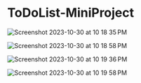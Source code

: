 # ToDoList-MiniProject

![Screenshot 2023-10-30 at 10 18 35 PM](https://github.com/SunilKharsu/ToDoList-MiniProject/assets/112311905/dda1c5cd-af6a-460e-8bfe-836d6ec428c2)


![Screenshot 2023-10-30 at 10 18 58 PM](https://github.com/SunilKharsu/ToDoList-MiniProject/assets/112311905/2238d158-6518-4845-af35-a6fdd54845b7)


![Screenshot 2023-10-30 at 10 19 36 PM](https://github.com/SunilKharsu/ToDoList-MiniProject/assets/112311905/c9690d32-1ff6-4797-846c-11fb9a20d7c5)


![Screenshot 2023-10-30 at 10 19 58 PM](https://github.com/SunilKharsu/ToDoList-MiniProject/assets/112311905/185fb113-b532-445a-9c26-4cc1742e1ad2)
